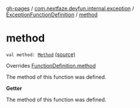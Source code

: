 [gh-pages](../../index.md) / [com.nextfaze.devfun.internal.exception](../index.md) / [ExceptionFunctionDefinition](index.md) / [method](./method.md)

# method

`val method: `[`Method`](https://developer.android.com/reference/java/lang/reflect/Method.html) [(source)](https://github.com/NextFaze/dev-fun/tree/master/devfun-internal/src/main/java/com/nextfaze/devfun/internal/exception/ExceptionTypes.kt#L18)

Overrides [FunctionDefinition.method](../../com.nextfaze.devfun.function/-function-definition/method.md)

The method of this function was defined.

**Getter**

The method of this function was defined.

